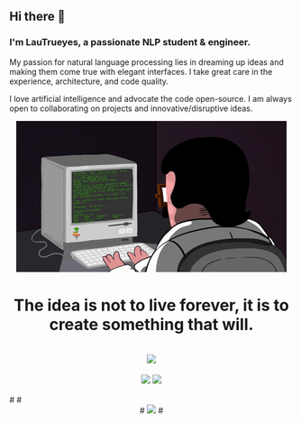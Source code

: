 ## Hi there 👋
### I'm LauTrueyes, a passionate NLP student & engineer.
My passion for natural language processing lies in dreaming up ideas and making them come true with elegant interfaces. I take great care in the experience, architecture, and code quality.

I love artificial intelligence and advocate the code open-source. I am always open to collaborating on projects and innovative/disruptive ideas.

<!-- 敲代码的图片 -->
<div align="center">
  <img src="./coding.gif"/>
  <h1>The idea is not to live forever, it is to create something that will.</h1>
</div>
<br>
<!-- 连续提交代码天数记录 -->
<div align="center">
  <img height="180px" src="https://github-readme-streak-stats.herokuapp.com?user=FreeRotate&theme=vue&hide_border=true&date_format=M%20j%5B%2C%20Y%5D" />
</div>
<br>
<!-- 数据统计 -->
<div align="center">
  <img height="180x" src="https://github-readme-stats.vercel.app/api?username=FreeRotate&show_icons=true&theme=vue&hide_border=true" />
  <img height="180x" src="https://github-readme-stats.vercel.app/api/top-langs/?username=FreeRotate&show_icons=true&theme=vue&hide_border=true" />
</div>
<br>
#<!-- 活动统计 -->
#<div align="center">
#    <img height="300px" src="https://activity-graph.herokuapp.com/graph?username=FreeRotate&theme=github-light&hide_border=true" />
#</div>
